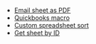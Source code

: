 * [Email sheet as PDF](snippets/email-sheet-as-pdf/)
* [Quickbooks macro](snippets/quickbooks-macro/)
* [Custom spreadsheet sort](snippets/custom-spreadsheet-sort/)
* [Get sheet by ID](snippets/get-sheet-by-id/)